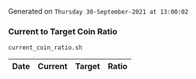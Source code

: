 Generated on `Thursday 30-September-2021 at 13:00:02`

### Current to Target Coin Ratio
`current_coin_ratio.sh`

Date|Current|Target|Ratio
---|---|---|---
